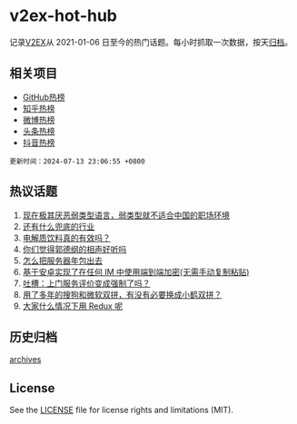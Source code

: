 # v2ex-hot-hub

 记录[V2EX](https://www.v2ex.com/)从 2021-01-06 日至今的热门话题。每小时抓取一次数据，按天[归档](archives)。
 
 ## 相关项目

- [GitHub热榜](https://github.com/snaildev/github-hot-hub)
- [知乎热榜](https://github.com/snaildev/zhihu-hot-hub)
- [微博热榜](https://github.com/snaildev/weibo-hot-hub)
- [头条热榜](https://github.com/snaildev/toutiao-hot-hub)
- [抖音热榜](https://github.com/snaildev/douyin-hot-hub)


 `更新时间：2024-07-13 23:06:55 +0800`

## 热议话题

1. [现在极其厌恶弱类型语言，弱类型就不适合中国的职场环境](https://www.v2ex.com/t/1056990)
1. [还有什么兜底的行业](https://www.v2ex.com/t/1056964)
1. [电解质饮料真的有效吗？](https://www.v2ex.com/t/1056974)
1. [你们觉得郭德纲的相声好听吗](https://www.v2ex.com/t/1057047)
1. [怎么把服务器年包出去](https://www.v2ex.com/t/1056984)
1. [基于安卓实现了在任何 IM 中使用端到端加密(无需手动复制粘贴)](https://www.v2ex.com/t/1057036)
1. [吐槽：上门服务评价变成强制了吗？](https://www.v2ex.com/t/1056992)
1. [用了多年的搜狗和微软双拼，有没有必要换成小鹤双拼？](https://www.v2ex.com/t/1056997)
1. [大家什么情况下用 Redux 呢](https://www.v2ex.com/t/1057001)

## 历史归档

[archives](archives)

## License

See the [LICENSE](LICENSE) file for license rights and limitations (MIT).
